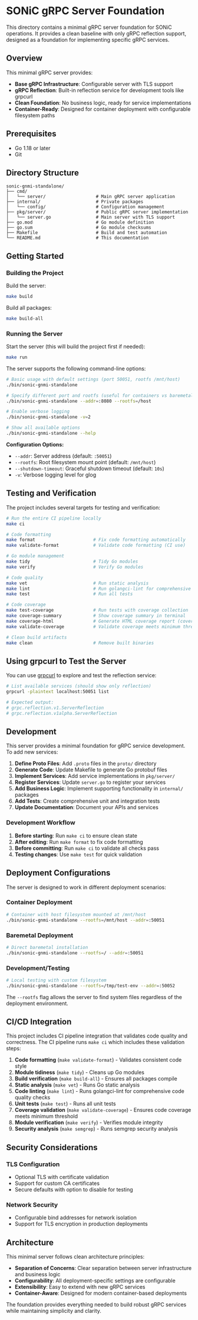 # SONiC gRPC Server Foundation

This directory contains a minimal gRPC server foundation for SONiC operations. It provides a clean baseline with only gRPC reflection support, designed as a foundation for implementing specific gRPC services.

## Overview

This minimal gRPC server provides:

- **Base gRPC Infrastructure**: Configurable server with TLS support
- **gRPC Reflection**: Built-in reflection service for development tools like grpcurl
- **Clean Foundation**: No business logic, ready for service implementations
- **Container-Ready**: Designed for container deployment with configurable filesystem paths

## Prerequisites

- Go 1.18 or later
- Git

## Directory Structure

```
sonic-gnmi-standalone/
├── cmd/
│   └── server/                   # Main gRPC server application
├── internal/                     # Private packages
│   └── config/                   # Configuration management
├── pkg/server/                   # Public gRPC server implementation
│   └── server.go                 # Main server with TLS support
├── go.mod                        # Go module definition
├── go.sum                        # Go module checksums
├── Makefile                      # Build and test automation
└── README.md                     # This documentation
```

## Getting Started

### Building the Project

Build the server:

```bash
make build
```

Build all packages:

```bash
make build-all
```

### Running the Server

Start the server (this will build the project first if needed):

```bash
make run
```

The server supports the following command-line options:

```bash
# Basic usage with default settings (port 50051, rootfs /mnt/host)
./bin/sonic-gnmi-standalone

# Specify different port and rootfs (useful for containers vs baremetal)
./bin/sonic-gnmi-standalone --addr=:8080 --rootfs=/host

# Enable verbose logging
./bin/sonic-gnmi-standalone -v=2

# Show all available options
./bin/sonic-gnmi-standalone --help
```

**Configuration Options:**
- `--addr`: Server address (default: `:50051`)
- `--rootfs`: Root filesystem mount point (default: `/mnt/host`)
- `--shutdown-timeout`: Graceful shutdown timeout (default: `10s`)
- `-v`: Verbose logging level for glog

## Testing and Verification

The project includes several targets for testing and verification:

```bash
# Run the entire CI pipeline locally
make ci

# Code formatting
make format                      # Fix code formatting automatically
make validate-format             # Validate code formatting (CI use)

# Go module management
make tidy                        # Tidy Go modules
make verify                      # Verify Go modules

# Code quality
make vet                         # Run static analysis
make lint                        # Run golangci-lint for comprehensive linting
make test                        # Run all tests

# Code coverage
make test-coverage               # Run tests with coverage collection
make coverage-summary            # Show coverage summary in terminal
make coverage-html               # Generate HTML coverage report (coverage.html)
make validate-coverage           # Validate coverage meets minimum threshold

# Clean build artifacts
make clean                       # Remove built binaries
```

## Using grpcurl to Test the Server

You can use [grpcurl](https://github.com/fullstorydev/grpcurl) to explore and test the reflection service:

```bash
# List available services (should show only reflection)
grpcurl -plaintext localhost:50051 list

# Expected output:
# grpc.reflection.v1.ServerReflection
# grpc.reflection.v1alpha.ServerReflection
```

## Development

This server provides a minimal foundation for gRPC service development. To add new services:

1. **Define Proto Files**: Add `.proto` files in the `proto/` directory
2. **Generate Code**: Update Makefile to generate Go protobuf files
3. **Implement Services**: Add service implementations in `pkg/server/`
4. **Register Services**: Update `server.go` to register your services
5. **Add Business Logic**: Implement supporting functionality in `internal/` packages
6. **Add Tests**: Create comprehensive unit and integration tests
7. **Update Documentation**: Document your APIs and services

### Development Workflow

1. **Before starting**: Run `make ci` to ensure clean state
2. **After editing**: Run `make format` to fix code formatting
3. **Before committing**: Run `make ci` to validate all checks pass
4. **Testing changes**: Use `make test` for quick validation

## Deployment Configurations

The server is designed to work in different deployment scenarios:

### Container Deployment
```bash
# Container with host filesystem mounted at /mnt/host
./bin/sonic-gnmi-standalone --rootfs=/mnt/host --addr=:50051
```

### Baremetal Deployment  
```bash
# Direct baremetal installation
./bin/sonic-gnmi-standalone --rootfs=/ --addr=:50051
```

### Development/Testing
```bash
# Local testing with custom filesystem
./bin/sonic-gnmi-standalone --rootfs=/tmp/test-env --addr=:50052
```

The `--rootfs` flag allows the server to find system files regardless of the deployment environment.

## CI/CD Integration

This project includes CI pipeline integration that validates code quality and correctness. The CI pipeline runs `make ci` which includes these validation steps:

1. **Code formatting** (`make validate-format`) - Validates consistent code style
2. **Module tidiness** (`make tidy`) - Cleans up Go modules
3. **Build verification** (`make build-all`) - Ensures all packages compile
4. **Static analysis** (`make vet`) - Runs Go static analysis
5. **Code linting** (`make lint`) - Runs golangci-lint for comprehensive code quality checks
6. **Unit tests** (`make test`) - Runs all unit tests
7. **Coverage validation** (`make validate-coverage`) - Ensures code coverage meets minimum threshold
8. **Module verification** (`make verify`) - Verifies module integrity
9. **Security analysis** (`make semgrep`) - Runs semgrep security analysis

## Security Considerations

### TLS Configuration
- Optional TLS with certificate validation
- Support for custom CA certificates
- Secure defaults with option to disable for testing

### Network Security
- Configurable bind addresses for network isolation
- Support for TLS encryption in production deployments

## Architecture

This minimal server follows clean architecture principles:

- **Separation of Concerns**: Clear separation between server infrastructure and business logic
- **Configurability**: All deployment-specific settings are configurable
- **Extensibility**: Easy to extend with new gRPC services
- **Container-Aware**: Designed for modern container-based deployments

The foundation provides everything needed to build robust gRPC services while maintaining simplicity and clarity.
